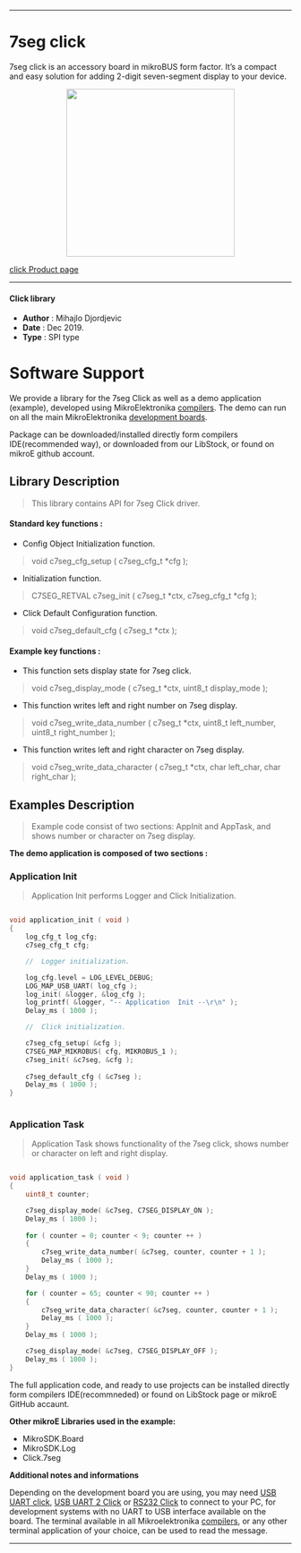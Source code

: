 

---
# 7seg click

7seg click is an accessory board in mikroBUS form factor. 
It’s a compact and easy solution for adding 2-digit seven-segment display to your device.

<p align="center">
  <img src="https://download.mikroe.com/images/click_for_ide/7seg_click.png" height=300px>
</p>

[click Product page](<https://www.mikroe.com/7seg-click>)

---


#### Click library 

- **Author**        : Mihajlo Djordjevic
- **Date**          : Dec 2019.
- **Type**          : SPI type


# Software Support

We provide a library for the 7seg Click 
as well as a demo application (example), developed using MikroElektronika 
[compilers](https://shop.mikroe.com/compilers). 
The demo can run on all the main MikroElektronika [development boards](https://shop.mikroe.com/development-boards).

Package can be downloaded/installed directly form compilers IDE(recommended way), or downloaded from our LibStock, or found on mikroE github account. 

## Library Description

> This library contains API for 7seg Click driver.

#### Standard key functions :

- Config Object Initialization function.
> void c7seg_cfg_setup ( c7seg_cfg_t *cfg ); 
 
- Initialization function.
> C7SEG_RETVAL c7seg_init ( c7seg_t *ctx, c7seg_cfg_t *cfg );

- Click Default Configuration function.
> void c7seg_default_cfg ( c7seg_t *ctx );

#### Example key functions :

- This function sets display state for 7seg click.
> void c7seg_display_mode ( c7seg_t *ctx, uint8_t display_mode );
 
- This function writes left and right number on 7seg display.
> void c7seg_write_data_number ( c7seg_t *ctx, uint8_t left_number, uint8_t right_number );

- This function writes left and right character on 7seg display.
> void c7seg_write_data_character ( c7seg_t *ctx, char left_char, char right_char );

## Examples Description

> 
> Example code consist of two sections: AppInit and AppTask,
> and shows number or character on 7seg display.
> 

**The demo application is composed of two sections :**

### Application Init 

>
> Application Init performs Logger and Click Initialization.
> 

```c

void application_init ( void )
{
    log_cfg_t log_cfg;
    c7seg_cfg_t cfg;

    //  Logger initialization.

    log_cfg.level = LOG_LEVEL_DEBUG;
    LOG_MAP_USB_UART( log_cfg );
    log_init( &logger, &log_cfg );
    log_printf( &logger, "-- Application  Init --\r\n" );
    Delay_ms ( 1000 );

    //  Click initialization.

    c7seg_cfg_setup( &cfg );
    C7SEG_MAP_MIKROBUS( cfg, MIKROBUS_1 );
    c7seg_init( &c7seg, &cfg );
    
    c7seg_default_cfg ( &c7seg );
    Delay_ms ( 1000 );
}
  
```

### Application Task

>
> Application Task shows functionality of the 7seg click,
> shows number or character on left and right display.
> 

```c

void application_task ( void )
{
    uint8_t counter;

    c7seg_display_mode( &c7seg, C7SEG_DISPLAY_ON );
    Delay_ms ( 1000 );
    
    for ( counter = 0; counter < 9; counter ++ )
    {
        c7seg_write_data_number( &c7seg, counter, counter + 1 );
        Delay_ms ( 1000 );
    }
    Delay_ms ( 1000 );

    for ( counter = 65; counter < 90; counter ++ )
    {
        c7seg_write_data_character( &c7seg, counter, counter + 1 );
        Delay_ms ( 1000 );
    }
    Delay_ms ( 1000 );

    c7seg_display_mode( &c7seg, C7SEG_DISPLAY_OFF );
    Delay_ms ( 1000 );
} 

```

The full application code, and ready to use projects can be  installed directly form compilers IDE(recommneded) or found on LibStock page or mikroE GitHub accaunt.

**Other mikroE Libraries used in the example:** 

- MikroSDK.Board
- MikroSDK.Log
- Click.7seg

**Additional notes and informations**

Depending on the development board you are using, you may need 
[USB UART click](https://shop.mikroe.com/usb-uart-click), 
[USB UART 2 Click](https://shop.mikroe.com/usb-uart-2-click) or 
[RS232 Click](https://shop.mikroe.com/rs232-click) to connect to your PC, for 
development systems with no UART to USB interface available on the board. The 
terminal available in all Mikroelektronika 
[compilers](https://shop.mikroe.com/compilers), or any other terminal application 
of your choice, can be used to read the message.



---
